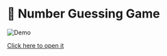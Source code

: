 <H1>🎯 Number Guessing Game</H1>

![Demo ](https://imgur.com/0BBbsI4.jpg)

[Click here to open it](https://delightful-dodol-55fdfd.netlify.app/)
